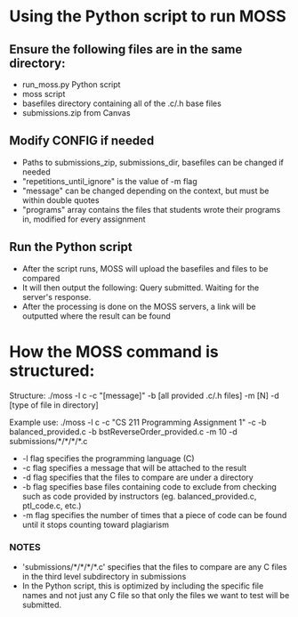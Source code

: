 # Using the Python script to run MOSS

## Ensure the following files are in the same directory:
- run_moss.py Python script
- moss script
- basefiles directory containing all of the .c/.h base files
- submissions.zip from Canvas

## Modify CONFIG if needed
- Paths to submissions_zip, submissions_dir, basefiles can be changed if needed
- "repetitions_until_ignore" is the value of -m flag
- "message" can be changed depending on the context, but must be within double quotes
- "programs" array contains the files that students wrote their programs in, modified for every assignment

## Run the Python script
- After the script runs, MOSS will upload the basefiles and files to be compared
- It will then output the following: Query submitted.  Waiting for the server's response.
- After the processing is done on the MOSS servers, a link will be outputted where the result can be found

# How the MOSS command is structured:

Structure:
./moss -l c -c "[message]" -b [all provided .c/.h files] -m [N] -d [type of file in directory]

Example use:
./moss -l c -c "CS 211 Programming Assignment 1" -c -b balanced_provided.c -b bstReverseOrder_provided.c -m 10 -d submissions/\*/\*/\*/\*.c

* -l flag specifies the programming language (C)
* -c flag specifies a message that will be attached to the result
* -d flag specifies that the files to compare are under a directory
* -b flag specifies base files containing code to exclude from checking such as code provided by instructors (eg. balanced_provided.c, ptl_code.c, etc.)
* -m flag specifies the number of times that a piece of code can be found until it stops counting toward plagiarism

### NOTES
- 'submissions/\*/\*/\*/\*.c' specifies that the files to compare are any C files in the third level subdirectory in submissions
- In the Python script, this is optimized by including the specific file names and not just any C file so that only the files we want to test will be submitted.